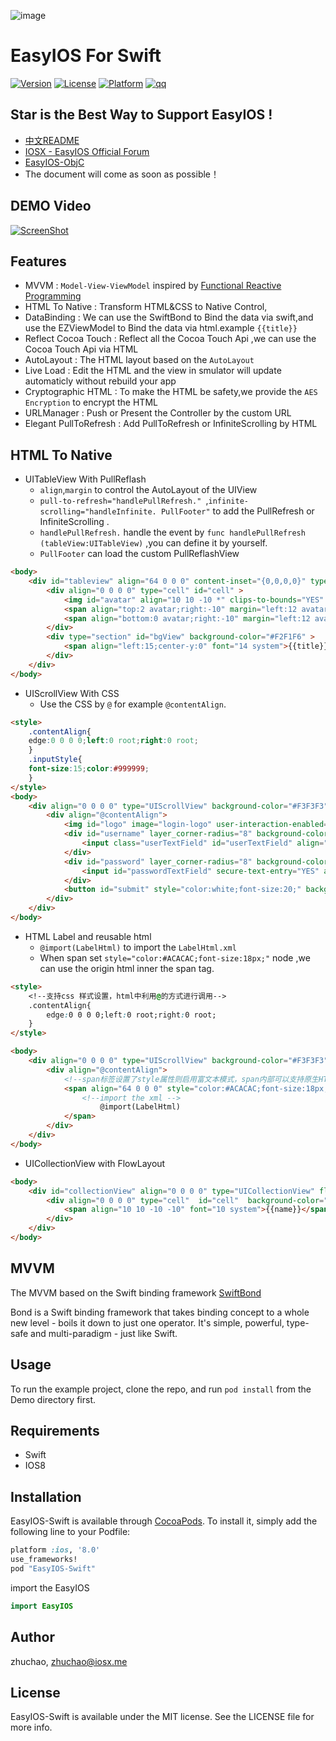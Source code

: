 
![image](https://raw.githubusercontent.com/zhuchaowe/EasyIOS/gh-pages/images/logo.png)

EasyIOS For Swift
=======

[![Version](https://img.shields.io/cocoapods/v/EasyIOS-Swift.svg?style=flat)](http://cocoapods.org/pods/EasyIOS-Swift)
[![License](https://img.shields.io/cocoapods/l/EasyIOS-Swift.svg?style=flat)](http://cocoapods.org/pods/EasyIOS-Swift)
[![Platform](https://img.shields.io/cocoapods/p/EasyIOS-Swift.svg?style=flat)](http://cocoapods.org/pods/EasyIOS-Swift)
[![qq](http://img.shields.io/badge/QQ%E7%BE%A4-340906744-green.svg)](http://shang.qq.com/wpa/qunwpa?idkey=562d002e275a8199081313b00580fb7111a4faf694216a239064d29f5238bc91)

## Star is the Best Way to Support EasyIOS !
* [中文README](/README/Chinese.md)
* [IOSX - EasyIOS Official Forum](http://www.iosx.me)
* [EasyIOS-ObjC](https://github.com/EasyIOS/EasyIOS)
* The document will come as soon as possible！

## DEMO Video
[![ScreenShot](http://g3.tdimg.com/0d239f40817111df0dfe941cbc6f9d5e/b0_2.jpg)](http://www.tudou.com/v/aWwPwUhdt5E/&rpid=6059352&resourceId=6059352_04_05_99/v.swf)

## Features

* MVVM : `Model-View-ViewModel` inspired by [Functional Reactive Programming](http://en.wikipedia.org/wiki/Functional_reactive_programming) 
* HTML To Native : Transform HTML&CSS to Native Control,
* DataBinding : We can use the SwiftBond to Bind the data via swift,and use the EZViewModel to Bind the data via html.example `{{title}}`
* Reflect Cocoa Touch : Reflect all the Cocoa Touch Api ,we can use the Cocoa Touch Api via HTML 
* AutoLayout : The HTML layout based on the `AutoLayout`
* Live Load : Edit the HTML and the view in smulator will update automaticly without rebuild your app
* Cryptographic HTML : To make the HTML be safety,we provide the `AES Encryption` to encrypt the HTML
* URLManager : Push or Present the Controller by the custom URL 
* Elegant PullToRefresh : Add  PullToRefresh or InfiniteScrolling by HTML

## HTML To Native

* UITableView With PullReflash
    * `align`,`margin` to control the AutoLayout of the UIView
    * `pull-to-refresh="handlePullRefresh." `,`infinite-scrolling="handleInfinite. PullFooter"` to add the PullRefresh or InfiniteScrolling .
    * `handlePullRefresh.` handle the event by `func handlePullRefresh (tableView:UITableView)` ,you can define it by yourself.
    * `PullFooter` can load the custom PullReflashView 

```HTML
<body>
    <div id="tableview" align="64 0 0 0" content-inset="{0,0,0,0}" type="UITableView"  estimated-row-height="100"  separator-style="None" pull-to-refresh="handlePullRefresh." infinite-scrolling="handleInfinite. PullFooter">
        <div align="0 0 0 0" type="cell" id="cell" >
            <img id="avatar" align="10 10 -10 *" clips-to-bounds="YES" width="45" height="45" layer_corner-radius="5" src="{{srcUrl}}" />
            <span align="top:2 avatar;right:-10" margin="left:12 avatar"  font="15 system" id="title">{{title}}</span>
            <span align="bottom:0 avatar;right:-10" margin="left:12 avatar" font="13 system" text-color="#ACACAC" id="subTitle" style="color:#ACACAC;" link-style="color:green;" >{{subTitle}}</span>
        </div>
        <div type="section" id="bgView" background-color="#F2F1F6" >
            <span align="left:15;center-y:0" font="14 system">{{title}}</span>
        </div>
    </div>
</body>
```

* UIScrollView With CSS
    * Use the CSS by `@` for example `@contentAlign`.
   
```HTML
<style>
    .contentAlign{
    edge:0 0 0 0;left:0 root;right:0 root;
    }
    .inputStyle{
    font-size:15;color:#999999;
    }
</style>
<body>
    <div align="0 0 0 0" type="UIScrollView" background-color="#F3F3F3">
        <div align="@contentAlign">
            <img id="logo" image="login-logo" user-interaction-enabled="YES" present="demo://login" align="center-x:0;top:110;"/>
            <div id="username" layer_corner-radius="8" background-color="white" align="* 15 * -15" margin="top:30 logo" height="45">
                <input class="userTextField" id="userTextField" align="edge:10 10 -10 -10;" placeholder-style="@inputStyle" keyboard-type="EmailAddress" style="@inputStyle" placeholder="上面的logo可以被点击"/>
            </div>
            <div id="password" layer_corner-radius="8" background-color="white" align="* 15 * -15" margin="top:13 username" height="45">
                <input id="passwordTextField" secure-text-entry="YES" align="10 10 -10 -10" placeholder="密码" placeholder-style="@inputStyle" style="@inputStyle" />
            </div>
            <button id="submit" style="color:white;font-size:20;" background-color="#3FBCFB" align="* 15 -10 -15" margin="top:25 password" height="45" layer_corner-radius="8" onEvent="touch-up-inside:login">登陆</button>
        </div>
    </div>
</body>
```

* HTML Label and reusable html
    * `@import(LabelHtml)` to import the `LabelHtml.xml` 
    *  When span set `style="color:#ACACAC;font-size:18px;"` node ,we can use the origin html inner the span tag.
```HTML
<style>
    <!--支持css 样式设置，html中利用@的方式进行调用-->
    .contentAlign{
        edge:0 0 0 0;left:0 root;right:0 root;
    }
</style>

<body>
    <div align="0 0 0 0" type="UIScrollView" background-color="#F3F3F3">
        <div align="@contentAlign">
            <!--span标签设置了style属性则启用富文本模式，span内部可以支持原生HTML的所有属性，具体请看LabelHtml.xml文件-->
            <span align="64 0 0 0" style="color:#ACACAC;font-size:18px;" link-style="color:green;" number-of-lines="0">
                <!--import the xml -->
                    @import(LabelHtml)
            </span>
        </div>
    </div>
</body>
```


* UICollectionView with FlowLayout

```HTML
<body>
    <div id="collectionView" align="0 0 0 0" type="UICollectionView" flow-layout="scroll-direction:Vertical;item-size:{300,50};section-inset:{3,3,0,3};minimum-interitem-spacing:3;minimum-line-spacing:3" content-inset="{64,0,0,0}" background-color="white" pull-to-refresh="handlePullRefresh." infinite-scrolling="handleInfinite.">
        <div align="0 0 0 0" type="cell"  id="cell"  background-color="red">
            <span align="10 10 -10 -10" font="10 system">{{name}}</span>
        </div>
    </div>
</body>
```


## MVVM

The MVVM based on the Swift binding framework [SwiftBond](https://github.com/SwiftBond/Bond)

Bond is a Swift binding framework that takes binding concept to a whole new level - boils it down to just one operator. It's simple, powerful, type-safe and multi-paradigm - just like Swift.


## Usage

To run the example project, clone the repo, and run `pod install` from the Demo directory first.

## Requirements

* Swift
* IOS8

## Installation

EasyIOS-Swift is available through [CocoaPods](http://cocoapods.org). To install
it, simply add the following line to your Podfile:

```ruby
platform :ios, '8.0'
use_frameworks!
pod "EasyIOS-Swift"
```

import the EasyIOS

```swift
import EasyIOS
```
## Author

zhuchao, zhuchao@iosx.me

## License

EasyIOS-Swift is available under the MIT license. See the LICENSE file for more info.
